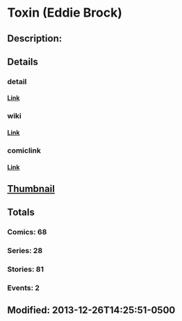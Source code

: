 # Toxin (Eddie Brock)
## Description: 
## Details
### detail
#### [Link](http://marvel.com/characters/2400/toxin?utm_campaign=apiRef&utm_source=225578a89fc76f3d20fbffda5d17a88d)
### wiki
#### [Link](http://marvel.com/universe/Brock,_Eddie?utm_campaign=apiRef&utm_source=225578a89fc76f3d20fbffda5d17a88d)
### comiclink
#### [Link](http://marvel.com/comics/characters/1009692/toxin_eddie_brock?utm_campaign=apiRef&utm_source=225578a89fc76f3d20fbffda5d17a88d)
## [Thumbnail](http://i.annihil.us/u/prod/marvel/i/mg/9/80/52bc827d4ed09.jpg)
## Totals
### Comics: 68
### Series: 28
### Stories: 81
### Events: 2
## Modified: 2013-12-26T14:25:51-0500
